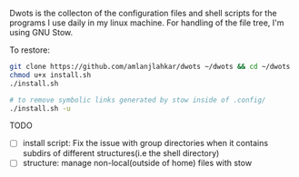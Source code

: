 Dwots is the collecton of the configuration files and shell scripts
for the programs I use daily in my linux machine.
For handling of the file tree, I'm using GNU Stow.

To restore:
```bash
git clone https://github.com/amlanjlahkar/dwots ~/dwots && cd ~/dwots
chmod u+x install.sh
./install.sh

# to remove symbolic links generated by stow inside of .config/
./install.sh -u
```

TODO
  - [ ] install script: Fix the issue with group directories when it contains subdirs of different structures(i.e the shell directory)
  - [ ] structure: manage non-local(outside of home) files with stow
